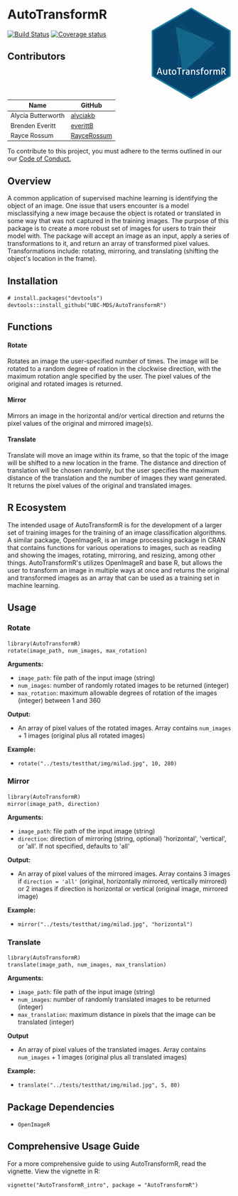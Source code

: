 # AutoTransformR <img src="img/logo.png" width="180" align="right"/>

[![Build Status](https://travis-ci.org/UBC-MDS/AutoTransformR.svg?branch=admin_tasks)](https://travis-ci.org/UBC-MDS/AutoTransformR)
[![Coverage status](https://codecov.io/gh/UBC-MDS/AutoTransformR/branch/admin_tasks/graph/badge.svg)](https://codecov.io/github/UBC-MDS/AutoTransformR?branch=admin_tasks)

## Contributors

| Name | GitHub |
|---|---|
| Alycia Butterworth | [alyciakb](https://github.com/alyciakb) |
| Brenden Everitt | [everittB](https://github.com/everittB) |
| Rayce Rossum | [RayceRossum](https://github.com/RayceRossum) |

To contribute to this project, you must adhere to the terms outlined in our our [Code of Conduct.](https://github.com/UBC-MDS/AutoTransformR/blob/master/CONDUCT.md)


## Overview

A common application of supervised machine learning is identifying the object of an image. One issue that users encounter is a model misclassifying a new image because the object is rotated or translated in some way that was not captured in the training images. The purpose of this package is to create a more robust set of images for users to train their model with. The package will accept an image as an input, apply a series of transformations to it, and return an array of transformed pixel values. Transformations include: rotating, mirroring, and translating (shifting the object's location in the frame).


## Installation

```
# install.packages("devtools")
devtools::install_github("UBC-MDS/AutoTransformR")
```


## Functions

#### Rotate

Rotates an image the user-specified number of times. The image will be rotated to a random degree of roation in the clockwise direction, with the maximum rotation angle specified by the user. The pixel values of the original and rotated images is returned.

#### Mirror

Mirrors an image in the horizontal and/or vertical direction and returns the pixel values of the original and mirrored image(s).

#### Translate

Translate will move an image within its frame, so that the topic of the image will be shifted to a new location in the frame. The distance and direction of translation will be chosen randomly, but the user specifies the maximum distance of the translation and the number of images they want generated. It returns the pixel values of the original and translated images.


## R Ecosystem

 The intended usage of AutoTransformR is for the development of a larger set of training images for the training of an image classification algorithms. A similar package, OpenImageR, is an image processing package in CRAN that contains functions for various operations to images, such as reading and showing the images, rotating, mirroring, and resizing, among other things. AutoTransformR's utilizes OpenImageR and base R, but allows the user to transform an image in multiple ways at once and returns the original and transformed images as an array that can be used as a training set in machine learning. 



## Usage

### Rotate

```
library(AutoTransformR)
rotate(image_path, num_images, max_rotation)
```

**Arguments:**

- `image_path`: file path of the input image (string)
- `num_images`: number of randomly rotated images to be returned (integer)
- `max_rotation`: maximum allowable degrees of rotation of the images (integer) between 1 and 360

**Output:**

- An array of pixel values of the rotated images. Array contains `num_images` + 1 images (original plus all rotated images)

**Example:**

- `rotate("../tests/testthat/img/milad.jpg", 10, 280)`


### Mirror

```
library(AutoTransformR)
mirror(image_path, direction)
```

**Arguments:**

- `image_path`: file path of the input image (string)
- `direction`: direction of mirroring (string, optional) 'horizontal', 'vertical', or 'all'. If not specified, defaults to 'all'

**Output:**

- An array of pixel values of the mirrored images. Array contains 3 images if `direction = 'all'` (original, horizontally mirrored, vertically mirrored) or 2 images if direction is horizontal or vertical (original image, mirrored image)

**Example:**

- `mirror("../tests/testthat/img/milad.jpg", "horizontal")`


### Translate

```
library(AutoTransformR)
translate(image_path, num_images, max_translation)
```

**Arguments:**

- `image_path`: file path of the input image (string)
- `num_images`: number of randomly translated images to be returned (integer)
- `max_translation`: maximum distance in pixels that the image can be translated (integer)

**Output**

- An array of pixel values of the translated images. Array contains `num_images` + 1 images (original plus all translated images)

**Example:**

- `translate("../tests/testthat/img/milad.jpg", 5, 80)`


## Package Dependencies

- `OpenImageR`


## Comprehensive Usage Guide

For a more comprehensive guide to using AutoTransformR, read the vignette. View the vignette in R:

```
vignette("AutoTransformR_intro", package = "AutoTransformR")
```

